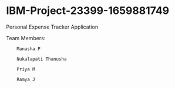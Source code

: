 # IBM-Project-23399-1659881749
Personal Expense Tracker Application

Team Members:

        Manasha P

        Nukalapati Thanusha 

        Priya M

        Ramya J
